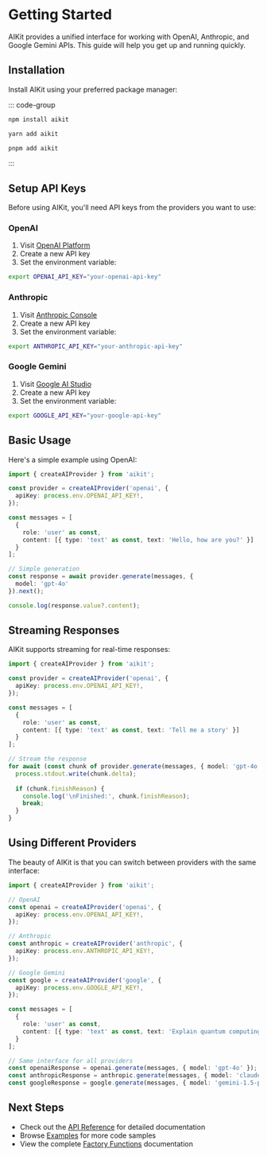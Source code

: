 # Getting Started

AIKit provides a unified interface for working with OpenAI, Anthropic, and Google Gemini APIs. This guide will help you get up and running quickly.

## Installation

Install AIKit using your preferred package manager:

::: code-group

```bash [npm]
npm install aikit
```

```bash [yarn]
yarn add aikit
```

```bash [pnpm]
pnpm add aikit
```

:::

## Setup API Keys

Before using AIKit, you'll need API keys from the providers you want to use:

### OpenAI
1. Visit [OpenAI Platform](https://platform.openai.com/api-keys)
2. Create a new API key
3. Set the environment variable:
```bash
export OPENAI_API_KEY="your-openai-api-key"
```

### Anthropic
1. Visit [Anthropic Console](https://console.anthropic.com/)
2. Create a new API key
3. Set the environment variable:
```bash
export ANTHROPIC_API_KEY="your-anthropic-api-key"
```

### Google Gemini
1. Visit [Google AI Studio](https://makersuite.google.com/app/apikey)
2. Create a new API key
3. Set the environment variable:
```bash
export GOOGLE_API_KEY="your-google-api-key"
```

## Basic Usage

Here's a simple example using OpenAI:

```typescript
import { createAIProvider } from 'aikit';

const provider = createAIProvider('openai', {
  apiKey: process.env.OPENAI_API_KEY!,
});

const messages = [
  {
    role: 'user' as const,
    content: [{ type: 'text' as const, text: 'Hello, how are you?' }]
  }
];

// Simple generation
const response = await provider.generate(messages, { 
  model: 'gpt-4o' 
}).next();

console.log(response.value?.content);
```

## Streaming Responses

AIKit supports streaming for real-time responses:

```typescript
import { createAIProvider } from 'aikit';

const provider = createAIProvider('openai', {
  apiKey: process.env.OPENAI_API_KEY!,
});

const messages = [
  {
    role: 'user' as const,
    content: [{ type: 'text' as const, text: 'Tell me a story' }]
  }
];

// Stream the response
for await (const chunk of provider.generate(messages, { model: 'gpt-4o' })) {
  process.stdout.write(chunk.delta);
  
  if (chunk.finishReason) {
    console.log('\nFinished:', chunk.finishReason);
    break;
  }
}
```

## Using Different Providers

The beauty of AIKit is that you can switch between providers with the same interface:

```typescript
import { createAIProvider } from 'aikit';

// OpenAI
const openai = createAIProvider('openai', {
  apiKey: process.env.OPENAI_API_KEY!,
});

// Anthropic
const anthropic = createAIProvider('anthropic', {
  apiKey: process.env.ANTHROPIC_API_KEY!,
});

// Google Gemini
const google = createAIProvider('google', {
  apiKey: process.env.GOOGLE_API_KEY!,
});

const messages = [
  {
    role: 'user' as const,
    content: [{ type: 'text' as const, text: 'Explain quantum computing' }]
  }
];

// Same interface for all providers
const openaiResponse = openai.generate(messages, { model: 'gpt-4o' });
const anthropicResponse = anthropic.generate(messages, { model: 'claude-3-5-sonnet-20241022' });
const googleResponse = google.generate(messages, { model: 'gemini-1.5-pro' });
```

## Next Steps

- Check out the [API Reference](/api/) for detailed documentation
- Browse [Examples](/examples/) for more code samples
- View the complete [Factory Functions](/api/factory) documentation 
